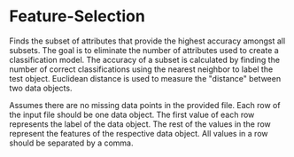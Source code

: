 # Feature-Selection
Finds the subset of attributes that provide the highest accuracy amongst all subsets. The goal is to eliminate the number of attributes used to create a classification model. The accuracy of a subset is calculated by finding the number of correct classifications using the nearest neighbor to label the test object. Euclidean distance is used to measure the "distance" between two data objects.

Assumes there are no missing data points in the provided file. Each row of the input file should be one data object. The first value of each row represents the label of the data object. The rest of the values in the row represent the features of the respective data object. All values in a row should be separated by a comma.
